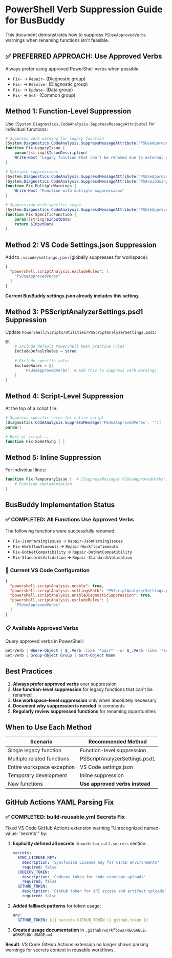 # PowerShell Verb Suppression Guide for BusBuddy

This document demonstrates how to suppress `PSUseApprovedVerbs` warnings when renaming functions isn't feasible.

## ✅ **PREFERRED APPROACH: Use Approved Verbs**

Always prefer using approved PowerShell verbs when possible:
- `Fix-` → `Repair-` (Diagnostic group)
- `Fix-` → `Resolve-` (Diagnostic group) 
- `Fix-` → `Update-` (Data group)
- `Fix-` → `Set-` (Common group)

## Method 1: Function-Level Suppression

Use `[System.Diagnostics.CodeAnalysis.SuppressMessageAttribute]` for individual functions:

```powershell
# Suppress verb warning for legacy function
[System.Diagnostics.CodeAnalysis.SuppressMessageAttribute('PSUseApprovedVerbs', '')]
function Fix-LegacyIssue {
    param([string]$IssueDescription)
    Write-Host "Legacy function that can't be renamed due to external dependencies"
}

# Multiple suppressions
[System.Diagnostics.CodeAnalysis.SuppressMessageAttribute('PSUseApprovedVerbs', '')]
[System.Diagnostics.CodeAnalysis.SuppressMessageAttribute('PSAvoidUsingWriteHost', '')]
function Fix-MultipleWarnings {
    Write-Host "Function with multiple suppressions"
}

# Suppression with specific scope
[System.Diagnostics.CodeAnalysis.SuppressMessageAttribute('PSUseApprovedVerbs', '', Scope='Function', Target='Fix-SpecificFunction')]
function Fix-SpecificFunction {
    param([string]$InputData)
    return $InputData
}
```

## Method 2: VS Code Settings.json Suppression

Add to `.vscode/settings.json` (globally suppresses for workspace):

```json
{
  "powershell.scriptAnalysis.excludeRules": [
    "PSUseApprovedVerbs"
  ]
}
```

**Current BusBuddy settings.json already includes this setting.**

## Method 3: PSScriptAnalyzerSettings.psd1 Suppression

Update `PowerShell/Scripts/Utilities/PSScriptAnalyzerSettings.psd1`:

```powershell
@{
    # Include default PowerShell best practice rules
    IncludeDefaultRules = $true
    
    # Exclude specific rules
    ExcludeRules = @(
        'PSUseApprovedVerbs'  # Add this to suppress verb warnings
    )
}
```

## Method 4: Script-Level Suppression

At the top of a script file:

```powershell
# Suppress specific rules for entire script
[Diagnostics.CodeAnalysis.SuppressMessage('PSUseApprovedVerbs', '')]
param()

# Rest of script...
function Fix-Something { }
```

## Method 5: Inline Suppression

For individual lines:

```powershell
function Fix-TemporaryIssue {  # [SuppressMessage('PSUseApprovedVerbs', '')]
    # Function implementation
}
```

## BusBuddy Implementation Status

### ✅ **COMPLETED: All Functions Use Approved Verbs**

The following functions were successfully renamed:
- `Fix-JsonParsingIssues` → `Repair-JsonParsingIssues`
- `Fix-WorkflowTimeouts` → `Repair-WorkflowTimeouts`  
- `Fix-DotNetCompatibility` → `Repair-DotNetCompatibility`
- `Fix-StandardsValidation` → `Repair-StandardsValidation`

### 🔧 **Current VS Code Configuration**

```json
{
  "powershell.scriptAnalysis.enable": true,
  "powershell.scriptAnalysis.settingsPath": "PSScriptAnalyzerSettings.psd1",
  "powershell.scriptAnalysis.enableDiagnosticSuppression": true,
  "powershell.scriptAnalysis.excludeRules": [
    "PSUseApprovedVerbs"
  ]
}
```

### 📋 **Available Approved Verbs**

Query approved verbs in PowerShell:
```powershell
Get-Verb | Where-Object { $_.Verb -like '*pair*' -or $_.Verb -like '*solve*' -or $_.Verb -like '*date*' }
Get-Verb | Group-Object Group | Sort-Object Name
```

## Best Practices

1. **Always prefer approved verbs** over suppression
2. **Use function-level suppression** for legacy functions that can't be renamed
3. **Use workspace-level suppression** only when absolutely necessary
4. **Document why suppression is needed** in comments
5. **Regularly review suppressed functions** for renaming opportunities

## When to Use Each Method

| Scenario | Recommended Method |
|----------|-------------------|
| Single legacy function | Function-level suppression |
| Multiple related functions | PSScriptAnalyzerSettings.psd1 |
| Entire workspace exception | VS Code settings.json |
| Temporary development | Inline suppression |
| New functions | **Use approved verbs instead** |

## GitHub Actions YAML Parsing Fix

### ✅ **COMPLETED: build-reusable.yml Secrets Fix**

Fixed VS Code GitHub Actions extension warning "Unrecognized named-value: 'secrets'" by:

1. **Explicitly defined all secrets** in `workflow_call.secrets` section:
   ```yaml
   secrets:
     SYNC_LICENSE_KEY:
       description: 'Syncfusion License Key for CI/CD environments'
       required: false
     CODECOV_TOKEN:
       description: 'Codecov token for code coverage uploads'
       required: false
     GITHUB_TOKEN:
       description: 'GitHub token for API access and artifact uploads'
       required: false
   ```

2. **Added fallback patterns** for token usage:
   ```yaml
   env:
     GITHUB_TOKEN: ${{ secrets.GITHUB_TOKEN || github.token }}
   ```

3. **Created usage documentation** in `.github/workflows/REUSABLE-WORKFLOW-USAGE.md`

**Result**: VS Code GitHub Actions extension no longer shows parsing warnings for secrets context in reusable workflows.

